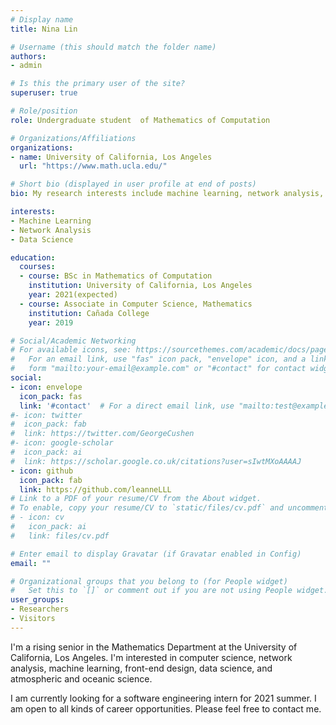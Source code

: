 ```yaml
---
# Display name
title: Nina Lin

# Username (this should match the folder name)
authors:
- admin

# Is this the primary user of the site?
superuser: true

# Role/position
role: Undergraduate student  of Mathematics of Computation 

# Organizations/Affiliations
organizations:
- name: University of California, Los Angeles
  url: "https://www.math.ucla.edu/"

# Short bio (displayed in user profile at end of posts)
bio: My research interests include machine learning, network analysis, and data science.

interests:
- Machine Learning
- Network Analysis
- Data Science

education:
  courses:
  - course: BSc in Mathematics of Computation
    institution: University of California, Los Angeles
    year: 2021(expected)
  - course: Associate in Computer Science, Mathematics
    institution: Cañada College
    year: 2019

# Social/Academic Networking
# For available icons, see: https://sourcethemes.com/academic/docs/page-builder/#icons
#   For an email link, use "fas" icon pack, "envelope" icon, and a link in the
#   form "mailto:your-email@example.com" or "#contact" for contact widget.
social:
- icon: envelope
  icon_pack: fas
  link: '#contact'  # For a direct email link, use "mailto:test@example.org".
#- icon: twitter
#  icon_pack: fab
#  link: https://twitter.com/GeorgeCushen
#- icon: google-scholar
#  icon_pack: ai
#  link: https://scholar.google.co.uk/citations?user=sIwtMXoAAAAJ
- icon: github
  icon_pack: fab
  link: https://github.com/leanneLLL
# Link to a PDF of your resume/CV from the About widget.
# To enable, copy your resume/CV to `static/files/cv.pdf` and uncomment the lines below.
# - icon: cv
#   icon_pack: ai
#   link: files/cv.pdf

# Enter email to display Gravatar (if Gravatar enabled in Config)
email: ""

# Organizational groups that you belong to (for People widget)
#   Set this to `[]` or comment out if you are not using People widget.
user_groups:
- Researchers
- Visitors
---
```


I'm a rising senior in the Mathematics Department at the University of California, Los Angeles. I'm interested in computer science, network analysis, machine learning, front-end design, data science, and atmospheric and oceanic science.

I am currently looking for a software engineering intern for 2021 summer. I am open to all kinds of career opportunities. Please feel free to contact me.

